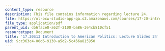 ```yaml
---
content_type: resource
description: This file contains information regarding lecture 24.
file: https://ol-ocw-studio-app-qa.s3.amazonaws.com/courses/17-20-introduction-to-american-politics-spring-2013/9cc363c400d69130a5d25c456a815950_MIT17_20S13_Lecture24.pdf
file_type: application/pdf
parent_uid: db6face8-a62f-2100-ba86-3e4cb810cf51
resourcetype: Document
title: '17.20S13 Introduction to American Politics: Lecture Slides 24'
uid: 9cc363c4-00d6-9130-a5d2-5c456a815950
---
```

